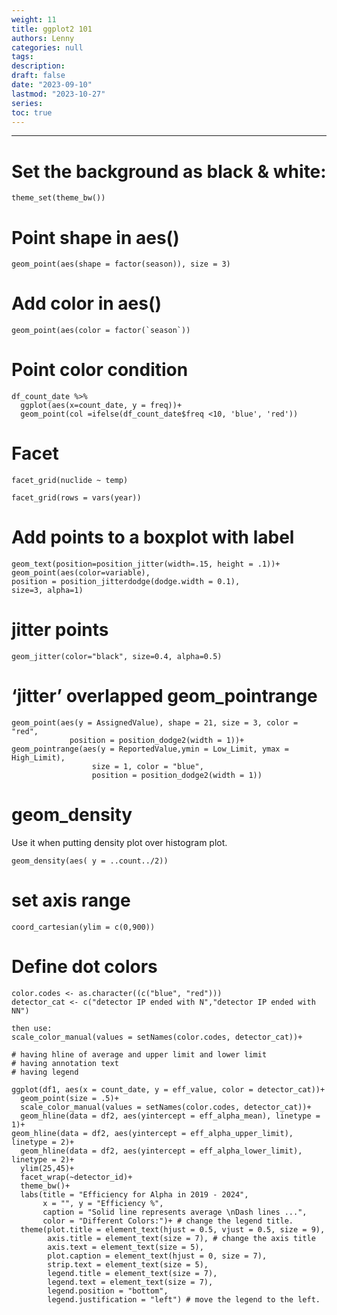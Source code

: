 ```yaml
---
weight: 11
title: ggplot2 101
authors: Lenny
categories: null
tags: 
description: 
draft: false
date: "2023-09-10"
lastmod: "2023-10-27"
series:
toc: true
---
```



<!--more-->
---

# Set the background as black & white:  
```
theme_set(theme_bw())
```


# Point shape in aes()

```
geom_point(aes(shape = factor(season)), size = 3) 
```


# Add color in aes()
```
geom_point(aes(color = factor(`season`))
```


# Point color condition
```
df_count_date %>%
  ggplot(aes(x=count_date, y = freq))+
  geom_point(col =ifelse(df_count_date$freq <10, 'blue', 'red'))

```


# Facet
 
```
facet_grid(nuclide ~ temp)

facet_grid(rows = vars(year))
```



# Add points to a boxplot with label

```
geom_text(position=position_jitter(width=.15, height = .1))+
geom_point(aes(color=variable), 
position = position_jitterdodge(dodge.width = 0.1),
size=3, alpha=1)
```


# jitter points

```
geom_jitter(color="black", size=0.4, alpha=0.5)
```



#  ‘jitter’ overlapped geom_pointrange
```
geom_point(aes(y = AssignedValue), shape = 21, size = 3, color = "red",
             position = position_dodge2(width = 1))+
geom_pointrange(aes(y = ReportedValue,ymin = Low_Limit, ymax = High_Limit), 
                  size = 1, color = "blue",
                  position = position_dodge2(width = 1))
```


# geom_density 

Use it when putting density plot over histogram plot.  

```
geom_density(aes( y = ..count../2))
```


# set axis range
```
coord_cartesian(ylim = c(0,900))
```


# Define dot colors

```
color.codes <- as.character((c("blue", "red")))
detector_cat <- c("detector IP ended with N","detector IP ended with NN")

then use:
scale_color_manual(values = setNames(color.codes, detector_cat))+

# having hline of average and upper limit and lower limit
# having annotation text
# having legend

ggplot(df1, aes(x = count_date, y = eff_value, color = detector_cat))+
  geom_point(size = .5)+
  scale_color_manual(values = setNames(color.codes, detector_cat))+
  geom_hline(data = df2, aes(yintercept = eff_alpha_mean), linetype = 1)+
geom_hline(data = df2, aes(yintercept = eff_alpha_upper_limit), linetype = 2)+
  geom_hline(data = df2, aes(yintercept = eff_alpha_lower_limit), linetype = 2)+
  ylim(25,45)+
  facet_wrap(~detector_id)+
  theme_bw()+
  labs(title = "Efficiency for Alpha in 2019 - 2024", 
       x = "", y = "Efficiency %",
       caption = "Solid line represents average \nDash lines ...",
       color = "Different Colors:")+ # change the legend title.
  theme(plot.title = element_text(hjust = 0.5, vjust = 0.5, size = 9),
        axis.title = element_text(size = 7), # change the axis title
        axis.text = element_text(size = 5),
        plot.caption = element_text(hjust = 0, size = 7),
        strip.text = element_text(size = 5),
        legend.title = element_text(size = 7),
        legend.text = element_text(size = 7),
        legend.position = "bottom",
        legend.justification = "left") # move the legend to the left.
```




